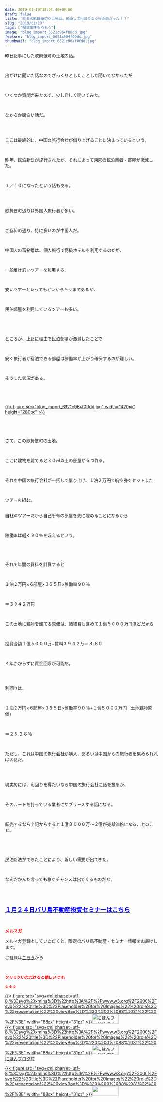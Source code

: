 ```yaml
---
date: 2019-01-19T18:04:40+09:00
draft: false
title: "昨日の歌舞伎町の土地は、民泊して利回り２６％の話だった！？"
slug: "2019/01/19"
tags: ["投資案件もろもろ"]
image: "blog_import_6621c964f00dd.jpg"
feature: "blog_import_6621c964f00dd.jpg"
thumbnail: "blog_import_6621c964f00dd.jpg"
---
```

<p>昨日記事にした歌舞伎町の土地の話。</p><p> </p><p>出がけに聞いた話なのでざっくりとしたことしか聞いてなかったが</p><p> </p><p>いくつか質問が来たので、少し詳しく聞いてみた。</p><p> </p><p>なかなか面白い話だ。</p><p> </p><p><br/>ここは最終的に、中国の旅行会社が借り上げることに決まっているという。</p><p> </p><p>昨年、民泊新法が施行されたが、それによって東京の民泊業者・部屋が激減した。</p><p> </p><p>１／１０になったという話もある。</p><p> </p><p><br/>歌舞伎町辺りは外国人旅行者が多い。</p><p> </p><p>ご存知の通り、特に多いのが中国人だ。</p><p> </p><p>中国人の富裕層は、個人旅行で高級ホテルを利用するのだが、</p><p> </p><p>一般層は安いツアーを利用する。</p><p> </p><p>安いツアーといってもピンからキリまであるが、</p><p> </p><p>民泊部屋を利用しているツアーも多い。</p><p> </p><p> </p><p>ところが、上記に理由で民泊部屋が激減したことで</p><p> </p><p>安く旅行者が宿泊できる部屋は稼働率が上がり確保するのが難しい。</p><p> </p><p>そうした状況がある。</p><p> </p><p> </p><p><a href="blog_import_6621c964f00dd.jpg">{{< figure src="blog_import_6621c964f00dd.jpg" width="420px" height="280px" >}}</a></p><p> </p><p> </p><p>さて、この歌舞伎町の土地。</p><p> </p><p>ここに建物を建てると３０㎡以上の部屋が６つ作る。</p><p> </p><p>それを中国の旅行会社が一括して借り上げ、１泊２万円で航空券をセットした</p><p> </p><p>ツアーを組む。</p><p><br/>自社のツアーだから自己所有の部屋を先に埋めることになるから</p><p> </p><p>稼働率は軽く９０％を超えるという。</p><p> </p><p> </p><p>それで年間の賃料を計算すると</p><p> </p><p>１泊２万円×６部屋×３６５日×稼働率９０％</p><p> </p><p>＝３９４２万円</p><p> </p><p>この土地に建物を建てる原価は、諸経費も含めて１億５０００万円ほどだから</p><p> </p><p>投資金額１億５０００万÷賃料３９４２万＝３.８０</p><p> </p><p>４年かからずに資金回収が可能だ。</p><p> </p><p><br/>利回りは、</p><p> </p><p>１泊２万円×６部屋×３６５日×稼働率９０％÷１億５０００万円（土地建物原価）</p><p> </p><p>＝２６.２８％</p><p> </p><p>ただし、これは中国の旅行会社が購入、あるいは中国からの旅行者を集められればの話だ。</p><p> </p><p><br/>現実的には、利回りを得たいなら中国の旅行会社に話を振るか、</p><p> </p><p>そのルートを持っている業者にサブリースする話になる。</p><p> </p><p>転売するなら上記からすると１億８０００万～２億が売却価格になる、とのこと。</p><p> </p><p> </p><p>民泊新法ができたことにより、新しい需要が出てきた。</p><p> </p><p>なんだかんだ言っても稼ぐチャンスは出てくるものだな。</p><p> </p><p> </p><p><span style="font-size: 1.4em;"><a href="https://ameblo.jp/baliclub/entry-12432267169.html" target="_blank"><span style="color: rgb(0, 0, 255);"><span style="font-weight: bold;">１月２４日バリ島不動産投資セミナーはこちら</span></span></a></span></p><p> </p><p><span style="font-weight: bold;"><span style="color: rgb(255, 0, 0);">メルマガ</span></span></p><p>メルマガ登録をしていただくと、限定のバリ島不動産・セミナー情報をお届けします。</p><p>ご登録は<a href="f9eeVI" target="_blank">こちら</a>から</p><p style="text-align: center;"> </p><p><font color="#ff0000" size="2"><strong>クリックいただけると嬉しいです。</strong></font></p><p><font color="#ff0000" size="2"><strong>↓↓↓</strong></font></p><p><a href="ranking.html?p_cid=01260127" id="&amp;blogmura_banner" target="_blank">{{< figure src="svg+xml;charset=utf-8,%3Csvg%20xmlns%3D%22http%3A%2F%2Fwww.w3.org%2F2000%2Fsvg%22%20title%3D%22Placeholder%20for%20Images%22%20role%3D%22presentation%22%20viewBox%3D%220%200%2088%2031%22%20%2F%3E" width="88px" height="31px" >}}<noscript><img alt="にほんブログ村 その他生活ブログ 不動産投資へ" border="0" height="31" src="https://img-proxy.blog-video.jp/images?url=http%3A%2F%2Flife.blogmura.com%2Fhudousantoushi%2Fimg%2Fhudousantoushi88_31.gif" width="88"></noscript></a><br/><a href="ranking.html?p_cid=01260127" target="_blank">{{< figure src="svg+xml;charset=utf-8,%3Csvg%20xmlns%3D%22http%3A%2F%2Fwww.w3.org%2F2000%2Fsvg%22%20title%3D%22Placeholder%20for%20Images%22%20role%3D%22presentation%22%20viewBox%3D%220%200%2088%2031%22%20%2F%3E" width="88px" height="31px" >}}<noscript><img alt="にほんブログ村 海外生活ブログ バリ島情報へ" border="0" height="31" src="https://img-proxy.blog-video.jp/images?url=http%3A%2F%2Foverseas.blogmura.com%2Fbali%2Fimg%2Fbali88_31.gif" width="88"></noscript></a><br/><a href="ranking.html?p_cid=01260127" target="_blank">にほんブログ村</a></p><p><a href="link.php?1804582" title="人気ブログランキングへ">{{< figure src="svg+xml;charset=utf-8,%3Csvg%20xmlns%3D%22http%3A%2F%2Fwww.w3.org%2F2000%2Fsvg%22%20title%3D%22Placeholder%20for%20Images%22%20role%3D%22presentation%22%20viewBox%3D%220%200%2088%2031%22%20%2F%3E" width="88px" height="31px" >}}<noscript><img border="0" height="31" src="https://blog.with2.net/img/banner/banner_22.gif" width="88"></noscript></a></p><p> </p>

